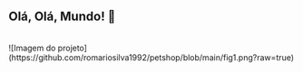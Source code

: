 <span alinhar="centro">

## Olá, Olá, Mundo! 👋
</span>
<div alinhar="centro">
<img rsc="https://github.com/romariosilva1992/petshop/assets/87885678/8a076678-6502-4e93-a410-470fd8087b7a"/>
</div>
![Imagem do projeto](https://github.com/romariosilva1992/petshop/blob/main/fig1.png?raw=true)

